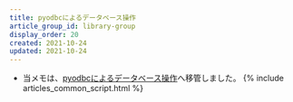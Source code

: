 ```yaml
---
title: pyodbcによるデータベース操作
article_group_id: library-group
display_order: 20
created: 2021-10-24
updated: 2021-10-24
---
```

- 当メモは、[pyodbcによるデータベース操作](https://thinktwice.tech/it/python/database_control/)へ移管しました。
{% include articles_common_script.html %}
